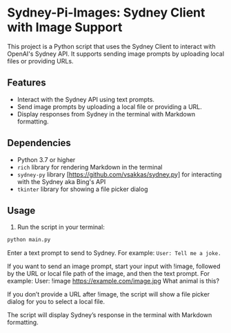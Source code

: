 # Sydney-Pi-Images: Sydney Client with Image Support

This project is a Python script that uses the Sydney Client to interact with OpenAI's Sydney API. It supports sending image prompts by uploading local files or providing URLs. 

## Features

- Interact with the Sydney API using text prompts.
- Send image prompts by uploading a local file or providing a URL.
- Display responses from Sydney in the terminal with Markdown formatting.

## Dependencies

- Python 3.7 or higher
- `rich` library for rendering Markdown in the terminal
- `sydney-py` library [https://github.com/vsakkas/sydney.py] for interacting with the Sydney aka Bing's API
- `tkinter` library for showing a file picker dialog

## Usage

1. Run the script in your terminal:

```bash
python main.py
```
Enter a text prompt to send to Sydney. For example:
`User: Tell me a joke.`

If you want to send an image prompt, start your input with !image, followed by the URL or local file path of the image, and then the text prompt. For example:
User: !image https://example.com/image.jpg What animal is this?

If you don’t provide a URL after !image, the script will show a file picker dialog for you to select a local file.

The script will display Sydney’s response in the terminal with Markdown formatting.
